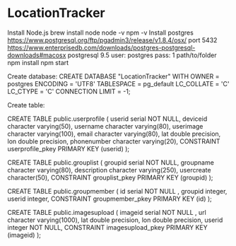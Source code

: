 # LocationTracker
Install Node.js
  brew install node
  node -v
  npm -v
Install postgres
  https://www.postgresql.org/ftp/pgadmin3/release/v1.8.4/osx/
  port 5432
  https://www.enterprisedb.com/downloads/postgres-postgresql-downloads#macosx
  postgresql 9.5
  user: postgres
  pass: 1
path/to/folder npm install
npm start

Create database:
CREATE DATABASE "LocationTracker"
  WITH OWNER = postgres
       ENCODING = 'UTF8'
       TABLESPACE = pg_default
       LC_COLLATE = 'C'
       LC_CTYPE = 'C'
       CONNECTION LIMIT = -1;
       
Create table:

CREATE TABLE public.userprofile
(
  userid serial NOT NULL,
  deviceid character varying(50),
  username character varying(80),
  userimage character varying(100),
  email character varying(80),
  lat double precision,
  lon double precision,
  phonenumber character varying(20),
  CONSTRAINT userprofile_pkey PRIMARY KEY (userid)
);

CREATE TABLE public.grouplist
(
  groupid serial NOT NULL,
  groupname character varying(80),
  description character varying(250),
  usercreate character(50),
  CONSTRAINT grouplist_pkey PRIMARY KEY (groupid)
);

CREATE TABLE public.groupmember
(
  id serial NOT NULL ,
  groupid integer,
  userid integer,
  CONSTRAINT groupmember_pkey PRIMARY KEY (id)
);

CREATE TABLE public.imagesupload
(
  imageid serial NOT NULL ,
  url character varying(1000),
  lat double precision,
  lon double precision,
  userid integer NOT NULL,
  CONSTRAINT imagesupload_pkey PRIMARY KEY (imageid)
);
